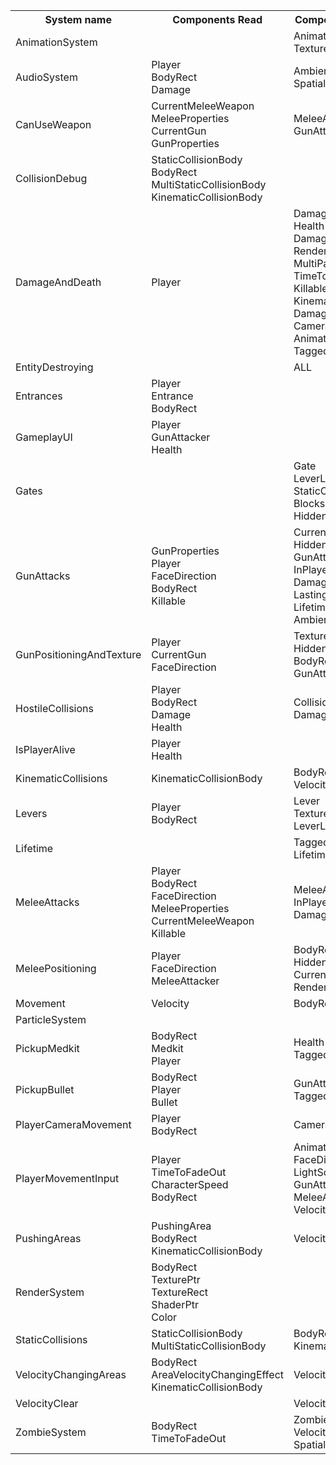 <html>
<head>
<link rel="stylesheet" href="style.css">
</head>
<body>
<table>
<tr>
<th>System name</th>
<th>Components Read</th>
<th>Components Modified</th>
</tr>
<tr>
<td>AnimationSystem</td>
<td>
</td>
<td>
AnimationData<br />
TextureRect<br />
</td>
</tr>
<tr>
<td>AudioSystem</td>
<td>
Player<br />
BodyRect<br />
Damage<br />
</td>
<td>
AmbientSound<br />
SpatialSound<br />
</td>
</tr>
<tr>
<td>CanUseWeapon</td>
<td>
CurrentMeleeWeapon<br />
MeleeProperties<br />
CurrentGun<br />
GunProperties<br />
</td>
<td>
MeleeAttacker<br />
GunAttacker<br />
</td>
</tr>
<tr>
<td>CollisionDebug</td>
<td>
StaticCollisionBody<br />
BodyRect<br />
MultiStaticCollisionBody<br />
KinematicCollisionBody<br />
</td>
<td>
</td>
</tr>
<tr>
<td>DamageAndDeath</td>
<td>
Player<br />
</td>
<td>
DamageTag<br />
Health<br />
DamageAnimation<br />
RenderQuad<br />
MultiParticleEmitter<br />
TimeToFadeOut<br />
Killable<br />
KinematicCollisionBody<br />
Damage<br />
Camera<br />
AnimationData<br />
TaggedToDestroy<br />
</td>
</tr>
<tr>
<td>EntityDestroying</td>
<td>
</td>
<td>
ALL<br />
</td>
</tr>
<tr>
<td>Entrances</td>
<td>
Player<br />
Entrance<br />
BodyRect<br />
</td>
<td>
</td>
</tr>
<tr>
<td>GameplayUI</td>
<td>
Player<br />
GunAttacker<br />
Health<br />
</td>
<td>
</td>
</tr>
<tr>
<td>Gates</td>
<td>
</td>
<td>
Gate<br />
LeverListener<br />
StaticCollisionBody<br />
BlocksLight<br />
HiddenForRenderer<br />
</td>
</tr>
<tr>
<td>GunAttacks</td>
<td>
GunProperties<br />
Player<br />
FaceDirection<br />
BodyRect<br />
Killable<br />
</td>
<td>
CurrentGun<br />
HiddenForRenderer<br />
GunAttacker<br />
InPlayerGunAttackArea<br />
DamageTag<br />
LastingShot<br />
Lifetime<br />
AmbientSound<br />
</td>
</tr>
<tr>
<td>GunPositioningAndTexture</td>
<td>
Player<br />
CurrentGun<br />
FaceDirection<br />
</td>
<td>
TextureRect<br />
HiddenForRenderer<br />
BodyRect<br />
GunAttacker<br />
</td>
</tr>
<tr>
<td>HostileCollisions</td>
<td>
Player<br />
BodyRect<br />
Damage<br />
Health<br />
</td>
<td>
CollisionWithPlayer<br />
DamageTag<br />
</td>
</tr>
<tr>
<td>IsPlayerAlive</td>
<td>
Player<br />
Health<br />
</td>
<td>
</td>
</tr>
<tr>
<td>KinematicCollisions</td>
<td>
KinematicCollisionBody<br />
</td>
<td>
BodyRect<br />
Velocity<br />
</td>
</tr>
<tr>
<td>Levers</td>
<td>
Player<br />
BodyRect<br />
</td>
<td>
Lever<br />
TextureRect<br />
LeverListener<br />
</td>
</tr>
<tr>
<td>Lifetime</td>
<td>
</td>
<td>
TaggedToDestroy<br />
Lifetime<br />
</td>
</tr>
<tr>
<td>MeleeAttacks</td>
<td>
Player<br />
BodyRect<br />
FaceDirection<br />
MeleeProperties<br />
CurrentMeleeWeapon<br />
Killable<br />
</td>
<td>
MeleeAttacker<br />
InPlayerAttackArea<br />
DamageTag<br />
</td>
</tr>
<tr>
<td>MeleePositioning</td>
<td>
Player<br />
FaceDirection<br />
MeleeAttacker<br />
</td>
<td>
BodyRect<br />
HiddenForRenderer<br />
CurrentMeleeWeapon<br />
RenderQuad<br />
</td>
</tr>
<tr>
<td>Movement</td>
<td>
Velocity<br />
</td>
<td>
BodyRect<br />
</td>
</tr>
<tr>
<td>ParticleSystem</td>
<td>
<br />
</td>
<td>
<br />
</td>
</tr>
<tr>
<td>PickupMedkit</td>
<td>
BodyRect<br />
Medkit<br />
Player<br />
</td>
<td>
Health<br />
TaggedToDestroy<br />
</td>
</tr>
<tr>
<td>PickupBullet</td>
<td>
BodyRect<br />
Player<br />
Bullet<br />
</td>
<td>
GunAttacker<br />
TaggedToDestroy<br />
</td>
</tr>
<tr>
<td>PlayerCameraMovement</td>
<td>
Player<br />
BodyRect<br />
</td>
<td>
Camera<br />
</td>
</tr>
<tr>
<td>PlayerMovementInput</td>
<td>
Player<br />
TimeToFadeOut<br />
CharacterSpeed<br />
BodyRect<br />
</td>
<td>
AnimationData<br />
FaceDirection<br />
LightSource<br />
GunAttacker<br />
MeleeAttacker<br />
Velocity<br />
</td>
</tr>
<tr>
<td>PushingAreas</td>
<td>
PushingArea<br />
BodyRect<br />
KinematicCollisionBody<br />
</td>
<td>
Velocity<br />
</td>
</tr>
<tr>
<td>RenderSystem</td>
<td>
BodyRect<br />
TexturePtr<br />
TextureRect<br />
ShaderPtr<br />
Color<br />
</td>
<td>
</td>
</tr>
<tr>
<td>StaticCollisions</td>
<td>
StaticCollisionBody<br />
MultiStaticCollisionBody<br />
</td>
<td>
BodyRect<br />
KinematicCollisionBody<br />
</td>
</tr>
<tr>
<td>VelocityChangingAreas</td>
<td>
BodyRect<br />
AreaVelocityChangingEffect<br />
KinematicCollisionBody<br />
</td>
<td>
Velocity<br />
</td>
</tr>
<tr>
<td>VelocityClear</td>
<td>
</td>
<td>
Velocity<br />
</td>
</tr>
<tr>
<td>ZombieSystem</td>
<td>
BodyRect<br />
TimeToFadeOut<br />
</td>
<td>
Zombie<br />
Velocity<br />
SpatialSound<br />
</td>
</tr>
</table>
</body>
</html>
